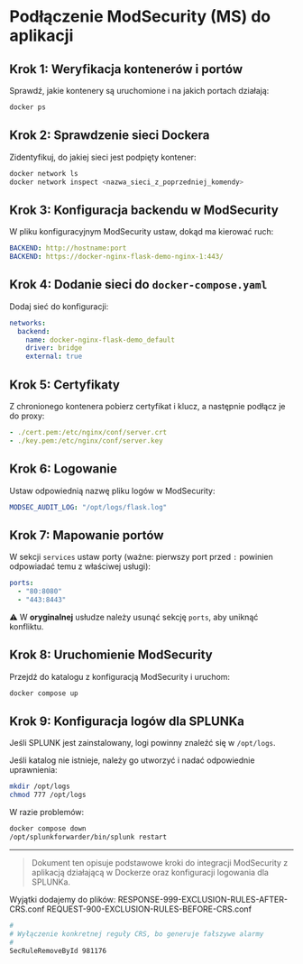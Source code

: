 # Podłączenie ModSecurity (MS) do aplikacji

## Krok 1: Weryfikacja kontenerów i portów

Sprawdź, jakie kontenery są uruchomione i na jakich portach działają:

```bash
docker ps
```

## Krok 2: Sprawdzenie sieci Dockera

Zidentyfikuj, do jakiej sieci jest podpięty kontener:

```bash
docker network ls
docker network inspect <nazwa_sieci_z_poprzedniej_komendy>
```

## Krok 3: Konfiguracja backendu w ModSecurity

W pliku konfiguracyjnym ModSecurity ustaw, dokąd ma kierować ruch:

```yaml
BACKEND: http://hostname:port
BACKEND: https://docker-nginx-flask-demo-nginx-1:443/
```

## Krok 4: Dodanie sieci do `docker-compose.yaml`

Dodaj sieć do konfiguracji:

```yaml
networks:
  backend:
    name: docker-nginx-flask-demo_default
    driver: bridge
    external: true
```

## Krok 5: Certyfikaty

Z chronionego kontenera pobierz certyfikat i klucz, a następnie podłącz je do proxy:

```yaml
- ./cert.pem:/etc/nginx/conf/server.crt
- ./key.pem:/etc/nginx/conf/server.key
```

## Krok 6: Logowanie

Ustaw odpowiednią nazwę pliku logów w ModSecurity:

```yaml
MODSEC_AUDIT_LOG: "/opt/logs/flask.log"
```

## Krok 7: Mapowanie portów

W sekcji `services` ustaw porty (ważne: pierwszy port przed `:` powinien odpowiadać temu z właściwej usługi):

```yaml
ports:
  - "80:8080"
  - "443:8443"
```

⚠️ W **oryginalnej** usłudze należy usunąć sekcję `ports`, aby uniknąć konfliktu.

## Krok 8: Uruchomienie ModSecurity

Przejdź do katalogu z konfiguracją ModSecurity i uruchom:

```bash
docker compose up
```

## Krok 9: Konfiguracja logów dla SPLUNKa

Jeśli SPLUNK jest zainstalowany, logi powinny znaleźć się w `/opt/logs`.

Jeśli katalog nie istnieje, należy go utworzyć i nadać odpowiednie uprawnienia:

```bash
mkdir /opt/logs
chmod 777 /opt/logs
```

W razie problemów:

```bash
docker compose down
/opt/splunkforwarder/bin/splunk restart
```

---

> Dokument ten opisuje podstawowe kroki do integracji ModSecurity z aplikacją działającą w Dockerze oraz konfiguracji logowania dla SPLUNKa.

Wyjątki dodajemy do plików:
RESPONSE-999-EXCLUSION-RULES-AFTER-CRS.conf
REQUEST-900-EXCLUSION-RULES-BEFORE-CRS.conf

```bash
#
# Wyłączenie konkretnej reguły CRS, bo generuje fałszywe alarmy
#
SecRuleRemoveById 981176
```

